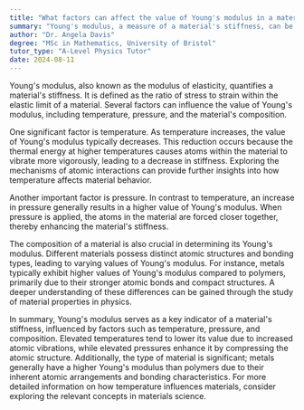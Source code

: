 ```yaml
---
title: "What factors can affect the value of Young's modulus in a material?"
summary: "Young's modulus, a measure of a material's stiffness, can be influenced by multiple factors, impacting its mechanical properties and performance in various applications."
author: "Dr. Angela Davis"
degree: "MSc in Mathematics, University of Bristol"
tutor_type: "A-Level Physics Tutor"
date: 2024-08-11
---
```


Young's modulus, also known as the modulus of elasticity, quantifies a material's stiffness. It is defined as the ratio of stress to strain within the elastic limit of a material. Several factors can influence the value of Young's modulus, including temperature, pressure, and the material's composition.

One significant factor is temperature. As temperature increases, the value of Young's modulus typically decreases. This reduction occurs because the thermal energy at higher temperatures causes atoms within the material to vibrate more vigorously, leading to a decrease in stiffness. Exploring the mechanisms of atomic interactions can provide further insights into how temperature affects material behavior.

Another important factor is pressure. In contrast to temperature, an increase in pressure generally results in a higher value of Young's modulus. When pressure is applied, the atoms in the material are forced closer together, thereby enhancing the material's stiffness.

The composition of a material is also crucial in determining its Young's modulus. Different materials possess distinct atomic structures and bonding types, leading to varying values of Young's modulus. For instance, metals typically exhibit higher values of Young's modulus compared to polymers, primarily due to their stronger atomic bonds and compact structures. A deeper understanding of these differences can be gained through the study of material properties in physics.

In summary, Young's modulus serves as a key indicator of a material's stiffness, influenced by factors such as temperature, pressure, and composition. Elevated temperatures tend to lower its value due to increased atomic vibrations, while elevated pressures enhance it by compressing the atomic structure. Additionally, the type of material is significant; metals generally have a higher Young's modulus than polymers due to their inherent atomic arrangements and bonding characteristics. For more detailed information on how temperature influences materials, consider exploring the relevant concepts in materials science.
    